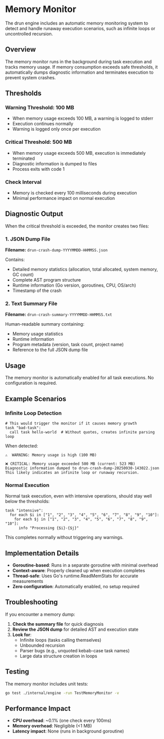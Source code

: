# Memory Monitor

The drun engine includes an automatic memory monitoring system to detect and handle runaway execution scenarios, such as infinite loops or uncontrolled recursion.

## Overview

The memory monitor runs in the background during task execution and tracks memory usage. If memory consumption exceeds safe thresholds, it automatically dumps diagnostic information and terminates execution to prevent system crashes.

## Thresholds

### Warning Threshold: 100 MB
- When memory usage exceeds 100 MB, a warning is logged to stderr
- Execution continues normally
- Warning is logged only once per execution

### Critical Threshold: 500 MB  
- When memory usage exceeds 500 MB, execution is immediately terminated
- Diagnostic information is dumped to files
- Process exits with code 1

### Check Interval
- Memory is checked every 100 milliseconds during execution
- Minimal performance impact on normal execution

## Diagnostic Output

When the critical threshold is exceeded, the monitor creates two files:

### 1. JSON Dump File
**Filename:** `drun-crash-dump-YYYYMMDD-HHMMSS.json`

Contains:
- Detailed memory statistics (allocation, total allocated, system memory, GC count)
- Complete AST program structure
- Runtime information (Go version, goroutines, CPU, OS/arch)
- Timestamp of the crash

### 2. Text Summary File  
**Filename:** `drun-crash-summary-YYYYMMDD-HHMMSS.txt`

Human-readable summary containing:
- Memory usage statistics
- Runtime information
- Program metadata (version, task count, project name)
- Reference to the full JSON dump file

## Usage

The memory monitor is automatically enabled for all task executions. No configuration is required.

## Example Scenarios

### Infinite Loop Detection
```drun
# This would trigger the monitor if it causes memory growth
task "bad-task":
  call task hello-world  # Without quotes, creates infinite parsing loop
```

When detected:
```
⚠️  WARNING: Memory usage is high (100 MB)

❌ CRITICAL: Memory usage exceeded 500 MB (current: 523 MB)
Diagnostic information dumped to drun-crash-dump-20250930-143022.json
This likely indicates an infinite loop or runaway recursion.
```

### Normal Execution
Normal task execution, even with intensive operations, should stay well below the thresholds:
```drun
task "intensive":
  for each $i in ["1", "2", "3", "4", "5", "6", "7", "8", "9", "10"]:
    for each $j in ["1", "2", "3", "4", "5", "6", "7", "8", "9", "10"]:
      info "Processing {$i}-{$j}"
```

This completes normally without triggering any warnings.

## Implementation Details

- **Goroutine-based**: Runs in a separate goroutine with minimal overhead
- **Context-aware**: Properly cleaned up when execution completes
- **Thread-safe**: Uses Go's runtime.ReadMemStats for accurate measurements
- **Zero configuration**: Automatically enabled, no setup required

## Troubleshooting

If you encounter a memory dump:

1. **Check the summary file** for quick diagnosis
2. **Review the JSON dump** for detailed AST and execution state
3. **Look for**:
   - Infinite loops (tasks calling themselves)
   - Unbounded recursion
   - Parser bugs (e.g., unquoted kebab-case task names)
   - Large data structure creation in loops

## Testing

The memory monitor includes unit tests:

```bash
go test ./internal/engine -run TestMemoryMonitor -v
```

## Performance Impact

- **CPU overhead**: ~0.1% (one check every 100ms)
- **Memory overhead**: Negligible (<1 MB)
- **Latency impact**: None (runs in background goroutine)
